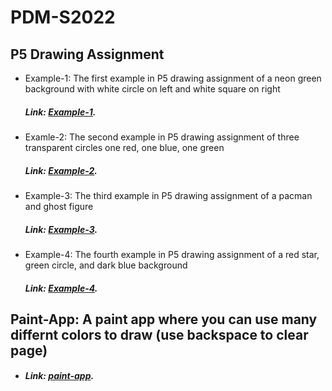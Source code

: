 # PDM-S2022
## P5 Drawing Assignment
- Example-1: The first example in P5 drawing assignment of a neon green background with white circle on left and white square on right
  ##### Link: [Example-1](https://kantoniosean.github.io/PDM-S2022/Example-1/).
- Examle-2: The second example in P5 drawing assignment of three transparent circles one red, one blue, one green
  ##### Link: [Example-2](https://kantoniosean.github.io/PDM-S2022/Example-2/).
- Example-3: The third example in P5 drawing assignment of a pacman and ghost figure
  ##### Link: [Example-3](https://kantoniosean.github.io/PDM-S2022/Example-3/).
- Example-4: The fourth example in P5 drawing assignment of a red star, green circle, and dark blue background
  ##### Link: [Example-4](https://kantoniosean.github.io/PDM-S2022/Example-4/).
## Paint-App: A paint app where you can use many differnt colors to draw (use backspace to clear page)
  - ##### Link: [paint-app](https://kantoniosean.github.io/PDM-S2022/paint-app/).
